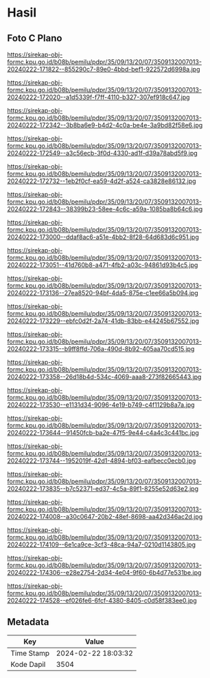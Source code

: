 # Hasil

## Foto C Plano

https://sirekap-obj-formc.kpu.go.id/b08b/pemilu/pdpr/35/09/13/20/07/3509132007013-20240222-171822--855290c7-89e0-4bbd-bef1-922572d6998a.jpg

https://sirekap-obj-formc.kpu.go.id/b08b/pemilu/pdpr/35/09/13/20/07/3509132007013-20240222-172020--a1d5339f-f7ff-4110-b327-307ef918c647.jpg

https://sirekap-obj-formc.kpu.go.id/b08b/pemilu/pdpr/35/09/13/20/07/3509132007013-20240222-172342--3b8ba6e9-b4d2-4c0a-be4e-3a9bd82f58e6.jpg

https://sirekap-obj-formc.kpu.go.id/b08b/pemilu/pdpr/35/09/13/20/07/3509132007013-20240222-172549--a3c56ecb-3f0d-4330-ad1f-d39a78abd5f9.jpg

https://sirekap-obj-formc.kpu.go.id/b08b/pemilu/pdpr/35/09/13/20/07/3509132007013-20240222-172732--1eb2f0cf-ea59-4d2f-a524-ca3828e86132.jpg

https://sirekap-obj-formc.kpu.go.id/b08b/pemilu/pdpr/35/09/13/20/07/3509132007013-20240222-172843--38399b23-58ee-4c6c-a59a-1085ba8b64c6.jpg

https://sirekap-obj-formc.kpu.go.id/b08b/pemilu/pdpr/35/09/13/20/07/3509132007013-20240222-173000--ddaf8ac6-a51e-4bb2-8f28-64d683d6c951.jpg

https://sirekap-obj-formc.kpu.go.id/b08b/pemilu/pdpr/35/09/13/20/07/3509132007013-20240222-173051--41d760b8-a471-4fb2-a03c-94861d93b4c5.jpg

https://sirekap-obj-formc.kpu.go.id/b08b/pemilu/pdpr/35/09/13/20/07/3509132007013-20240222-173136--27ea8520-94bf-4da5-875e-c1ee66a5b094.jpg

https://sirekap-obj-formc.kpu.go.id/b08b/pemilu/pdpr/35/09/13/20/07/3509132007013-20240222-173229--ebfc0d2f-2a74-41db-83bb-e44245b67552.jpg

https://sirekap-obj-formc.kpu.go.id/b08b/pemilu/pdpr/35/09/13/20/07/3509132007013-20240222-173315--b9ff8ffd-706a-490d-8b92-405aa70cd515.jpg

https://sirekap-obj-formc.kpu.go.id/b08b/pemilu/pdpr/35/09/13/20/07/3509132007013-20240222-173358--26d18b4d-534c-4069-aaa8-273f82665443.jpg

https://sirekap-obj-formc.kpu.go.id/b08b/pemilu/pdpr/35/09/13/20/07/3509132007013-20240222-173530--e1131d34-9096-4e19-b749-c4f1129b8a7a.jpg

https://sirekap-obj-formc.kpu.go.id/b08b/pemilu/pdpr/35/09/13/20/07/3509132007013-20240222-173644--91450fcb-ba2e-47f5-9e44-c4a4c3c441bc.jpg

https://sirekap-obj-formc.kpu.go.id/b08b/pemilu/pdpr/35/09/13/20/07/3509132007013-20240222-173744--1952019f-42d1-4894-bf03-eafbecc0ecb0.jpg

https://sirekap-obj-formc.kpu.go.id/b08b/pemilu/pdpr/35/09/13/20/07/3509132007013-20240222-173835--b7c52371-ed37-4c5a-89f1-8255e52d63e2.jpg

https://sirekap-obj-formc.kpu.go.id/b08b/pemilu/pdpr/35/09/13/20/07/3509132007013-20240222-174008--a30c0647-20b2-48ef-8698-aa42d346ac2d.jpg

https://sirekap-obj-formc.kpu.go.id/b08b/pemilu/pdpr/35/09/13/20/07/3509132007013-20240222-174109--6e1ca9ce-3cf3-48ca-94a7-0210d1143805.jpg

https://sirekap-obj-formc.kpu.go.id/b08b/pemilu/pdpr/35/09/13/20/07/3509132007013-20240222-174306--e28e2754-2d34-4e04-9f60-6b4d77e531be.jpg

https://sirekap-obj-formc.kpu.go.id/b08b/pemilu/pdpr/35/09/13/20/07/3509132007013-20240222-174528--ef026fe6-6fcf-4380-8405-c0d58f383ee0.jpg


## Metadata

| Key        | Value               |
| ---------- | ------------------- |
| Time Stamp | 2024-02-22 18:03:32 |
| Kode Dapil | 3504                |



